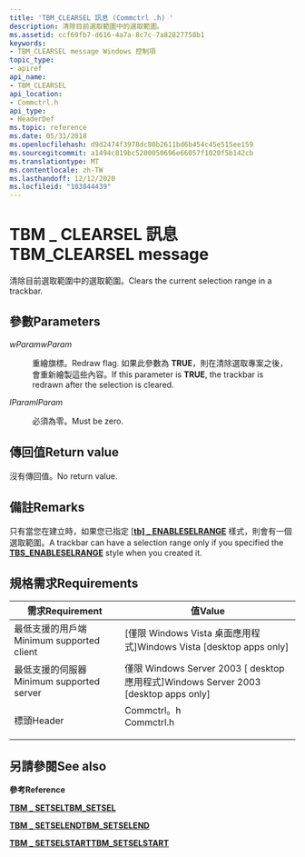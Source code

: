 ```yaml
---
title: 'TBM_CLEARSEL 訊息 (Commctrl .h) '
description: 清除目前選取範圍中的選取範圍。
ms.assetid: ccf69fb7-d616-4a7a-8c7c-7a82827758b1
keywords:
- TBM_CLEARSEL message Windows 控制項
topic_type:
- apiref
api_name:
- TBM_CLEARSEL
api_location:
- Commctrl.h
api_type:
- HeaderDef
ms.topic: reference
ms.date: 05/31/2018
ms.openlocfilehash: d9d2474f3978dc80b2611bd6b454c45e515ee159
ms.sourcegitcommit: a1494c819bc5200050696e66057f1020f5b142cb
ms.translationtype: MT
ms.contentlocale: zh-TW
ms.lasthandoff: 12/12/2020
ms.locfileid: "103844439"
---
```

# <a name="tbm_clearsel-message"></a><span data-ttu-id="82bcc-104">TBM \_ CLEARSEL 訊息</span><span class="sxs-lookup"><span data-stu-id="82bcc-104">TBM\_CLEARSEL message</span></span>

<span data-ttu-id="82bcc-105">清除目前選取範圍中的選取範圍。</span><span class="sxs-lookup"><span data-stu-id="82bcc-105">Clears the current selection range in a trackbar.</span></span>

## <a name="parameters"></a><span data-ttu-id="82bcc-106">參數</span><span class="sxs-lookup"><span data-stu-id="82bcc-106">Parameters</span></span>

<dl> <dt>

<span data-ttu-id="82bcc-107">*wParam*</span><span class="sxs-lookup"><span data-stu-id="82bcc-107">*wParam*</span></span> 
</dt> <dd>

<span data-ttu-id="82bcc-108">重繪旗標。</span><span class="sxs-lookup"><span data-stu-id="82bcc-108">Redraw flag.</span></span> <span data-ttu-id="82bcc-109">如果此參數為 **TRUE**，則在清除選取專案之後，會重新繪製這些內容。</span><span class="sxs-lookup"><span data-stu-id="82bcc-109">If this parameter is **TRUE**, the trackbar is redrawn after the selection is cleared.</span></span>

</dd> <dt>

<span data-ttu-id="82bcc-110">*lParam*</span><span class="sxs-lookup"><span data-stu-id="82bcc-110">*lParam*</span></span> 
</dt> <dd><span data-ttu-id="82bcc-111">必須為零。</span><span class="sxs-lookup"><span data-stu-id="82bcc-111">Must be zero.</span></span></dd> </dl>

## <a name="return-value"></a><span data-ttu-id="82bcc-112">傳回值</span><span class="sxs-lookup"><span data-stu-id="82bcc-112">Return value</span></span>

<span data-ttu-id="82bcc-113">沒有傳回值。</span><span class="sxs-lookup"><span data-stu-id="82bcc-113">No return value.</span></span>

## <a name="remarks"></a><span data-ttu-id="82bcc-114">備註</span><span class="sxs-lookup"><span data-stu-id="82bcc-114">Remarks</span></span>

<span data-ttu-id="82bcc-115">只有當您在建立時，如果您已指定 [ [**tb] \_ ENABLESELRANGE**](trackbar-control-styles.md) 樣式，則會有一個選取範圍。</span><span class="sxs-lookup"><span data-stu-id="82bcc-115">A trackbar can have a selection range only if you specified the [**TBS\_ENABLESELRANGE**](trackbar-control-styles.md) style when you created it.</span></span>

## <a name="requirements"></a><span data-ttu-id="82bcc-116">規格需求</span><span class="sxs-lookup"><span data-stu-id="82bcc-116">Requirements</span></span>



| <span data-ttu-id="82bcc-117">需求</span><span class="sxs-lookup"><span data-stu-id="82bcc-117">Requirement</span></span> | <span data-ttu-id="82bcc-118">值</span><span class="sxs-lookup"><span data-stu-id="82bcc-118">Value</span></span> |
|-------------------------------------|---------------------------------------------------------------------------------------|
| <span data-ttu-id="82bcc-119">最低支援的用戶端</span><span class="sxs-lookup"><span data-stu-id="82bcc-119">Minimum supported client</span></span><br/> | <span data-ttu-id="82bcc-120">\[僅限 Windows Vista 桌面應用程式\]</span><span class="sxs-lookup"><span data-stu-id="82bcc-120">Windows Vista \[desktop apps only\]</span></span><br/>                                        |
| <span data-ttu-id="82bcc-121">最低支援的伺服器</span><span class="sxs-lookup"><span data-stu-id="82bcc-121">Minimum supported server</span></span><br/> | <span data-ttu-id="82bcc-122">僅限 Windows Server 2003 \[ desktop 應用程式\]</span><span class="sxs-lookup"><span data-stu-id="82bcc-122">Windows Server 2003 \[desktop apps only\]</span></span><br/>                                  |
| <span data-ttu-id="82bcc-123">標頭</span><span class="sxs-lookup"><span data-stu-id="82bcc-123">Header</span></span><br/>                   | <dl> <span data-ttu-id="82bcc-124"><dt>Commctrl。h</dt></span><span class="sxs-lookup"><span data-stu-id="82bcc-124"><dt>Commctrl.h</dt></span></span> </dl> |



## <a name="see-also"></a><span data-ttu-id="82bcc-125">另請參閱</span><span class="sxs-lookup"><span data-stu-id="82bcc-125">See also</span></span>

<dl> <dt>

<span data-ttu-id="82bcc-126">**參考**</span><span class="sxs-lookup"><span data-stu-id="82bcc-126">**Reference**</span></span>
</dt> <dt>

[<span data-ttu-id="82bcc-127">**TBM \_ SETSEL**</span><span class="sxs-lookup"><span data-stu-id="82bcc-127">**TBM\_SETSEL**</span></span>](tbm-setsel.md)
</dt> <dt>

[<span data-ttu-id="82bcc-128">**TBM \_ SETSELEND**</span><span class="sxs-lookup"><span data-stu-id="82bcc-128">**TBM\_SETSELEND**</span></span>](tbm-setselend.md)
</dt> <dt>

[<span data-ttu-id="82bcc-129">**TBM \_ SETSELSTART**</span><span class="sxs-lookup"><span data-stu-id="82bcc-129">**TBM\_SETSELSTART**</span></span>](tbm-setselstart.md)
</dt> </dl>

 

 





